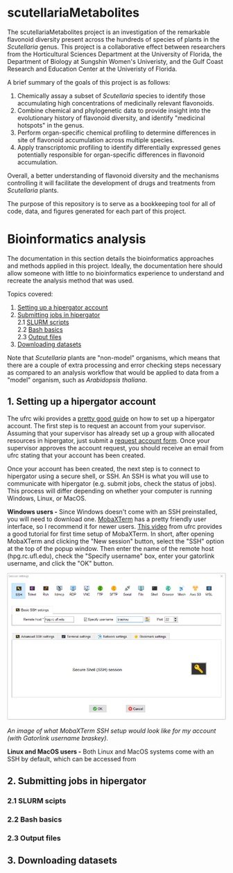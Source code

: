 # scutellariaMetabolites
The scutellariaMetabolites project is an investigation of the remarkable flavonoid diversity present across the hundreds of species of plants in the *Scutellaria* genus. This project is a collaborative effect between researchers from the Horticultural Sciences Department at the University of Florida, the Department of Biology at Sungshin Women's Univeristy, and the Gulf Coast Research and Education Center at the Univeristy of Florida.

A brief summary of the goals of this project is as follows:
1. Chemically assay a subset of *Scutellaria* species to identify those accumulating high concentrations of medicinally relevant flavonoids. 
2. Combine chemical and phylogenetic data to provide insight into the evolutionary history of flavonoid diversity, and identify "medicinal hotspots" in the genus.
3. Perform organ-specific chemical profiling to determine differences in site of flavonoid accumulation across multiple species.
4. Apply transcriptomic profiling to identify differentially expressed genes potentially responsible for organ-specific differences in flavonoid accumulation.

Overall, a better understanding of flavonoid diversity and the mechanisms controlling it will facilitate the development of drugs and treatments from *Scutellaria* plants.

The purpose of this repository is to serve as a bookkeeping tool for all of code, data, and figures generated for each part of this project.

# Bioinformatics analysis
The documentation in this section details the bioinformatics approaches and methods applied in this project. Ideally, the documentation here should allow someone with little to no bioinformatics experience to understand and recreate the analysis method that was used. 

Topics covered:
1. [Setting up a hipergator account](#setting-up-hipergator)
2. [Submitting jobs in hipergator](#submitting-jobs) \
   2.1 [SLURM scripts](#slurm-scripts) \
   2.2 [Bash basics](#bash-basics) \
   2.3 [Output files](#output-files)
3. [Downloading datasets](#downloading-datasets)

Note that *Scutellaria* plants are "non-model" organisms, which means that there are a couple of extra processing and error checking steps necessary as compared to an analysis workflow that would be applied to data from a "model" organism, such as *Arabidopsis thaliana*.

## 1. Setting up a hipergator account
<a name="setting-up-hipergator"></a>
The ufrc wiki provides a [pretty good guide](https://help.rc.ufl.edu/doc/Getting_Started) on how to set up a hipergator account. The first step is to request an account from your supervisor. Assuming that your supervisor has already set up a group with allocated resources in hipergator, just submit a [request account form](https://www.rc.ufl.edu/access/request-account/). Once your supervisor approves the account request, you should receive an email from ufrc stating that your account has been created. 

Once your account has been created, the next step is to connect to hipergator using a secure shell, or SSH. An SSH is what you will use to communicate with hipergator (e.g. submit jobs, check the status of jobs). This process will differ depending on whether your computer is running Windows, Linux, or MacOS. 

**Windows users -** Since Windows doesn't come with an SSH preinstalled, you will need to download one. [MobaXTerm](https://mobaxterm.mobatek.net/) has a pretty friendly user interface, so I recommend it for newer users. [This video](https://mediasite.video.ufl.edu/Mediasite/Play/2bf4c860f19b48a593fb581018b813a11d) from ufrc provides a good tutorial for first time setup of MobaXTerm. In short, after opening MobaXTerm and clicking the "New session" button, select the "SSH" option at the top of the popup window. Then enter the name of the remote host (hpg.rc.ufl.edu), check the "Specify username" box, enter your gatorlink username, and click the "OK" button.

![Image of MobaXTerm SSH setup](figures/docImages/MobaXTerm.PNG)

*An image of what MobaXTerm SSH setup would look like for my account (with Gatorlink username braskey).*

**Linux and MacOS users -** Both Linux and MacOS systems come with an SSH by default, which can be accessed from 

## 2. Submitting jobs in hipergator
<a name="submitting-jobs"></a>

### 2.1 SLURM scipts
<a name="slurm-scripts"></a>

### 2.2 Bash basics
<a name="bash-basics"></a>

### 2.3 Output files
<a name="output-files"></a>

## 3. Downloading datasets
<a name="downloading-datasets"></a>
